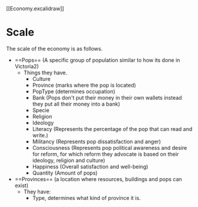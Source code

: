 [[Economy.excalidraw]]
# Scale

The scale of the economy is as follows.
- ==Pops== (A specific group of population similar to how its done in Victoria2)
	- Things they have.
		- Culture
		- Province (marks where the pop is located)
		- PopType (determines occupation)
		- Bank (Pops don't put their money in their own wallets instead they put all their money into a bank)
		- Specie 
		- Religion 
		- Ideology
		- Literacy (Represents the percentage of the pop that can read and write.)
		- Militancy (Represents pop dissatisfaction and anger)
		- Consciousness (Represents pop political awareness and desire for reform, for which reform they advocate is based on their ideology, religion and culture)
		- Happiness (Overall satisfaction and well-being)
		- Quantity (Amount of pops)
- ==Provinces== (a location where resources, buildings and pops can exist)
	- They have:
		- Type, determines what kind of province it is.
